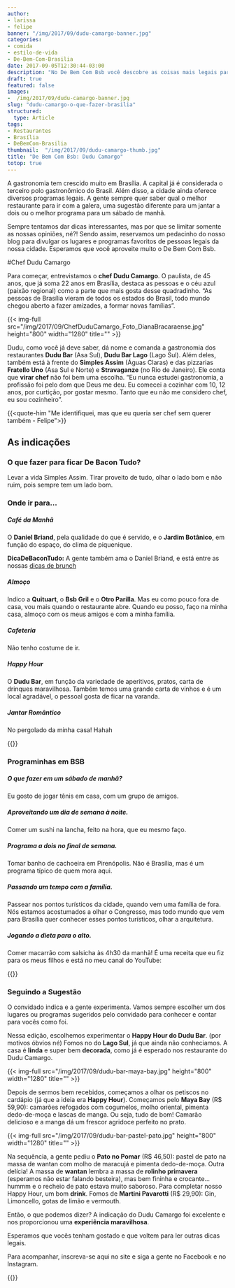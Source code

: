 ```yaml
---
author:
- larissa
- felipe
banner: "/img/2017/09/dudu-camargo-banner.jpg"
categories:
- comida
- estilo-de-vida
- De-Bem-Com-Brasilia
date: 2017-09-05T12:30:44-03:00
description: "No De Bem Com Bsb você descobre as coisas mais legais para comer e fazer em Brasília, indicado por quem saca tudo da capital. Na primeira edição Chef Dudu Camargo"
draft: true
featured: false
images:
-  /img/2017/09/dudu-camargo-banner.jpg
slug: "dudu-camargo-o-que-fazer-brasilia"
structured:
  type: Article
tags:
- Restaurantes
- Brasília
- DeBemCom-Brasilia
thumbnail:  "/img/2017/09/dudu-camargo-thumb.jpg"
title: "De Bem Com Bsb: Dudu Camargo"
totop: true
---
```


A gastronomia tem crescido muito em Brasília. A capital já é considerada o terceiro polo gastronômico do Brasil. Além disso, a cidade ainda oferece diversos programas legais. A gente sempre quer saber qual o melhor restaurante para ir com a galera, uma sugestão diferente para um jantar a dois ou o melhor programa para um sábado de manhã.

Sempre tentamos dar dicas interessantes, mas por que se limitar somente as nossas opiniões, né?! Sendo assim, reservamos um pedacinho do nosso blog para divulgar os lugares e programas favoritos de pessoas legais da nossa cidade.  Esperamos que você aproveite muito o De Bem Com Bsb.

#Chef Dudu Camargo

Para começar, entrevistamos o **chef Dudu Camargo**. O paulista, de 45 anos, que já soma 22 anos em Brasília, destaca as pessoas e o céu azul (paixão regional) como a parte que mais gosta desse quadradinho. “As pessoas de Brasília vieram de todos os estados do Brasil, todo mundo chegou aberto a fazer amizades, a formar novas famílias”. 

{{< img-full src="/img/2017/09/ChefDuduCamargo_Foto_DianaBracaraense.jpg"  height="800" width="1280" title="" >}}

Dudu, como você já deve saber, dá nome e comanda a gastronomia dos restaurantes **Dudu Bar** (Asa Sul), **Dudu Bar Lago** (Lago Sul). Além deles, também está à frente do **Simples Assim** (Águas Claras) e das pizzarias **Fratello Uno** (Asa Sul e Norte) e **Stravaganze** (no Rio de Janeiro). Ele conta que **virar chef** não foi bem uma escolha. “Eu nunca estudei gastronomia, a profissão foi pelo dom que Deus me deu. Eu comecei a cozinhar com 10, 12 anos, por curtição, por gostar mesmo. Tanto que eu não me considero chef, eu sou cozinheiro”.  

{{<quote-him "Me identifiquei, mas que eu queria ser chef sem querer também - Felipe">}}

## As indicações

### O que fazer para ficar De Bacon Tudo?

Levar a vida Simples Assim. Tirar proveito de tudo, olhar o lado bom e não ruim, pois sempre tem um lado bom.

### Onde ir para...

##### Café da Manhã

O **Daniel Briand**, pela qualidade do que é servido, e o **Jardim Botânico**, em função do espaço, do clima de piquenique.

**DicaDeBaconTudo:** A gente também ama o Daniel Briand, e está entre as nossas [dicas de brunch](http://debacontudo.com.br/comida/melhor-brunch-de-brasilia/)

#####  Almoço

Indico a **Quituart**, o **Bsb Gril** e o **Otro Parilla**. Mas eu como pouco fora de casa, vou mais quando o restaurante abre. Quando eu posso, faço na minha casa, almoço com os meus amigos e com a minha família.

#####  Cafeteria

Não tenho costume de ir.

#####  Happy Hour

O **Dudu Bar**, em função da variedade de aperitivos, pratos, carta de drinques maravilhosa. Também temos uma grande carta de vinhos e é um local agradável, o pessoal gosta de ficar na varanda.

#####  Jantar Romântico

No pergolado da minha casa! Hahah

{{<facebook-like>}}

### Programinhas em BSB

##### O que fazer em um sábado de manhã?

Eu gosto de jogar tênis em casa, com um grupo de amigos. 

##### Aproveitando um dia de semana à noite.

Comer um sushi na lancha, feito na hora, que eu mesmo faço. 

##### Programa a dois no final de semana.

Tomar banho de cachoeira em Pirenópolis. Não é Brasília, mas é um programa típico de quem mora aqui. 

##### Passando um tempo com a família.

Passear nos pontos turísticos da cidade, quando vem uma família de fora. Nós estamos acostumados a olhar o Congresso, mas todo mundo que vem para Brasília quer conhecer esses pontos turísticos, olhar a arquitetura.

#####  Jogando a dieta para o alto.

Comer macarrão com salsicha às 4h30 da manhã! É uma receita que eu fiz para os meus filhos e está no meu canal do YouTube: 

{{<video-full video="2hZGWATRg7w" width="1280" height="720">}}

### Seguindo a Sugestão

O convidado indica e a gente experimenta. Vamos sempre escolher um dos lugares ou programas sugeridos pelo convidado para conhecer e contar para vocês como foi. 

Nessa edição,  escolhemos experimentar o **Happy Hour do Dudu Bar**. (por motivos óbvios né)
Fomos no do **Lago Sul**, já que ainda não conheciamos. A casa é **linda** e super bem **decorada**, como já é esperado nos restaurante do Dudu Camargo.

{{< img-full src="/img/2017/09/dudu-bar-maya-bay.jpg"  height="800" width="1280" title="" >}}

Depois de sermos bem recebidos, começamos a olhar os petiscos no cardápio (já que a ideia era **Happy Hour**). Começamos pelo **Maya Bay** (R$ 59,90): camarões refogados com cogumelos, molho oriental, pimenta dedo-de-moça e lascas de manga. Ou seja, tudo de bom! Camarão delicioso e a manga dá um frescor agridoce perfeito no prato.

{{< img-full src="/img/2017/09/dudu-bar-pastel-pato.jpg"  height="800" width="1280" title="" >}}

Na sequência, a gente pediu o **Pato no Pomar** (R$ 46,50): pastel de pato na massa de wantan com molho de maracujá e pimenta dedo-de-moça. Outra delícia! A massa de **wantan** lembra a massa de **rolinho primavera** (esperamos não estar falando besteira), mas bem fininha e crocante… hummm e o recheio de pato estava muito saboroso.
Para completar nosso Happy Hour, um bom **drink**. Fomos de **Martini Pavarotti** (R$ 29,90): Gin, Limoncello, gotas de limão e vermouth.

Então, o que podemos dizer? A indicação do Dudu Camargo foi excelente e nos proporcionou uma **experiência maravilhosa**.

Esperamos que vocês tenham gostado e que voltem para ler outras dicas legais.

Para acompanhar,  inscreva-se aqui no site e siga a gente no Facebook e no Instagram.

{{<subscribe>}}




